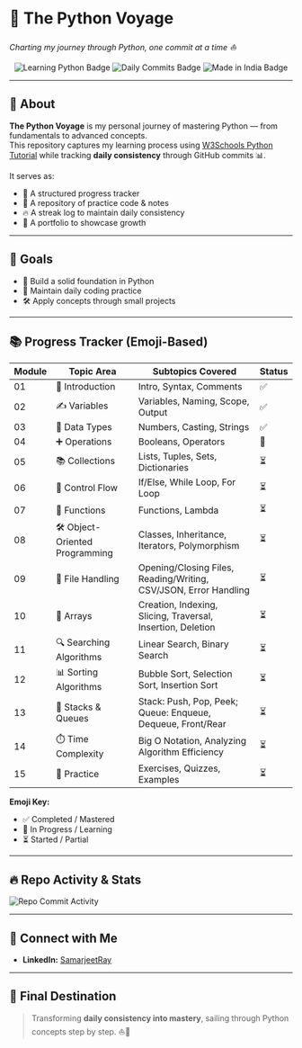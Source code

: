 # 🐍 The Python Voyage
*Charting my journey through Python, one commit at a time ⛵*

<p align="center">
  <img src="https://img.shields.io/badge/Learning-Python-3776AB?logo=python&logoColor=white" alt="Learning Python Badge"/>
  <img src="https://img.shields.io/badge/Commit-Daily-2ea44f?logo=github" alt="Daily Commits Badge"/>
  <img src="https://img.shields.io/badge/Made%20with%20❤️-India-FF9933" alt="Made in India Badge"/>
</p>

---

## 📌 About
**The Python Voyage** is my personal journey of mastering Python — from fundamentals to advanced concepts.  
This repository captures my learning process using [W3Schools Python Tutorial](https://www.w3schools.com/python/) while tracking **daily consistency** through GitHub commits 📊.  

It serves as:  
- 🚀 A structured progress tracker  
- 📝 A repository of practice code & notes  
- 🔥 A streak log to maintain daily consistency  
- 🎯 A portfolio to showcase growth  

---

## 🎯 Goals
- 🐍 Build a solid foundation in Python  
- 📅 Maintain daily coding practice  
- 🛠 Apply concepts through small projects  

---

## 📚 Progress Tracker (Emoji-Based)

| Module | Topic Area                      | Subtopics Covered                                                | Status |
| ------ | ------------------------------- | ---------------------------------------------------------------- | ------ |
| 01     | 📘 Introduction                 | Intro, Syntax, Comments                                          | ✅ |
| 02     | ✍️ Variables                    | Variables, Naming, Scope, Output                                 | ✅ |
| 03     | 🔢 Data Types                   | Numbers, Casting, Strings                                        | ✅ |
| 04     | ➕ Operations                    | Booleans, Operators                                              | 🔄 |
| 05     | 📚 Collections                  | Lists, Tuples, Sets, Dictionaries                                | ⏳ |
| 06     | 🔀 Control Flow                 | If/Else, While Loop, For Loop                                    | ⏳ |
| 07     | 🧩 Functions                    | Functions, Lambda                                                | ⏳ |
| 08     | 🛠️ Object-Oriented Programming | Classes, Inheritance, Iterators, Polymorphism                    | ⏳ |
| 09     | 📂 File Handling                | Opening/Closing Files, Reading/Writing, CSV/JSON, Error Handling | ⏳ |
| 10     | 🔢 Arrays                       | Creation, Indexing, Slicing, Traversal, Insertion, Deletion      | ⏳ |
| 11     | 🔍 Searching Algorithms         | Linear Search, Binary Search                                     | ⏳ |
| 12     | 📊 Sorting Algorithms           | Bubble Sort, Selection Sort, Insertion Sort                      | ⏳ |
| 13     | 🧱 Stacks & Queues              | Stack: Push, Pop, Peek; Queue: Enqueue, Dequeue, Front/Rear      | ⏳ |
| 14     | ⏱️ Time Complexity              | Big O Notation, Analyzing Algorithm Efficiency                   | ⏳ |
| 15     | 📝 Practice                     | Exercises, Quizzes, Examples                                     | ⏳ |

**Emoji Key:**  
- ✅ Completed / Mastered  
- 🔄 In Progress / Learning  
- ⏳ Started / Partial  

---

## 🔥 Repo Activity & Stats
![Repo Commit Activity](https://github-readme-activity-graph.vercel.app/graph?username=SamarjeetRay&repo=The-Python-Voyage&theme=react-dark)

---

## 🤝 Connect with Me
- **LinkedIn:** [SamarjeetRay](https://www.linkedin.com/in/samarjeetray/)  

---

## 🌊 Final Destination
> Transforming **daily consistency into mastery**, sailing through Python concepts step by step. ⛵🐍
